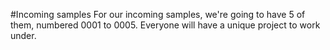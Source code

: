 #Incoming samples
For our incoming samples, we're going to have 5 of them, numbered 0001
to 0005. Everyone will have a unique project to work under.

